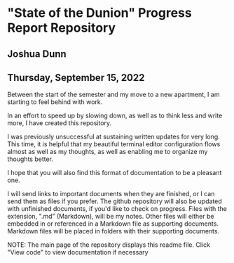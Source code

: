 # "State of the Dunion" Progress Report Repository
## Joshua Dunn
## Thursday, September 15, 2022

Between the start of the semester and my move to a new apartment, I am starting to feel behind with work.

In an effort to speed up by slowing down, as well as to think less and write more, I have created this repository.

I was previously unsuccessful at sustaining written updates for very long. This time, it is helpful that my beautiful terminal editor configuration flows almost as well as my thoughts, as well as enabling me to organize my thoughts better.

I hope that you will also find this format of documentation to be a pleasant one.

I will send links to important documents when they are finished, or I can send them as files if you prefer. The github repository will also be updated with unfinished documents, if you'd like to check on progress. Files with the extension, ".md" (Markdown), will be my notes. Other files will either be embedded in or referenced in a Markdown file as supporting documents. Markdown files will be placed in folders with their supporting documents.

NOTE: The main page of the repository displays this readme file. Click "View code" to view documentation if necessary
